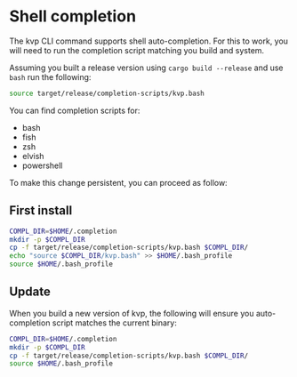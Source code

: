 # Shell completion

The kvp CLI command supports shell auto-completion. For this to work, you will need to run the completion script matching you build and system.

Assuming you built a release version using `cargo build --release` and use `bash` run the following:

```bash
source target/release/completion-scripts/kvp.bash
```

You can find completion scripts for:

- bash
- fish
- zsh
- elvish
- powershell

To make this change persistent, you can proceed as follow:

## First install

```bash
COMPL_DIR=$HOME/.completion
mkdir -p $COMPL_DIR
cp -f target/release/completion-scripts/kvp.bash $COMPL_DIR/
echo "source $COMPL_DIR/kvp.bash" >> $HOME/.bash_profile
source $HOME/.bash_profile
```

## Update

When you build a new version of kvp, the following will ensure you auto-completion script matches the current binary:

```bash
COMPL_DIR=$HOME/.completion
mkdir -p $COMPL_DIR
cp -f target/release/completion-scripts/kvp.bash $COMPL_DIR/
source $HOME/.bash_profile
```
